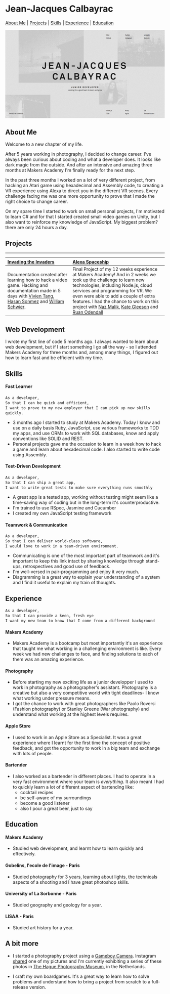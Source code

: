 # Jean-Jacques Calbayrac

[About Me](#about-me) | [Projects](#projects) | [Skills](#skills) | [Experience](#experience) | [Education](#education)

<a name="website" href="http://calbayrac.one/" target="blank"> ![landing_page](images/landing.png) </a>

## <a name="about-me">About Me</a>

Welcome to a new chapter of my life.

After 5 years working in photography, I decided to change career. I've always been curious about coding and what a developer does. It looks like dark magic from the outside. And after an intensive and amazing three months at Makers Academy I'm finally ready for the next step.

In the past three months I worked on a lot of very different project, from hacking an Atari game using hexadecimal and Assembly code, to creating a VR experience using Alexa to direct you in the different VR scenes. Every challenge facing me was one more opportunity to prove that I made the right choice to change career.

On my spare time I started to work on small personal projects, I'm motivated to learn C# and for that I started created small video games on Unity, but I also want to reinforce my knowledge of JavaScript. My biggest problem? there are only 24 hours a day.

## <a name="projects">Projects</a>
------------

| [Invading the Invaders](https://github.com/gekographe/invading_invaders) | [Alexa Spaceship](https://github.com/nazwhale/spaceship) |
| :--------------- | :--------------- |
| Documentation created after learning how to hack a video game. Hacking and documentation made in 5 days with [Vivien Tang](https://github.com/honjintang), [Hasan Sonmez](https://github.com/UltimateCoder00) and [William Schwier](https://github.com/w-schwier).| Final Project of my 12 weeks experience at Makers Academy! And in 2 weeks we took up the challenge to learn new technologies, including Node.js, cloud services and programming for VR. We even were able to add a couple of extra features. I had the chance to work on this project with [Naz Malik](https://github.com/nazwhale), [Kate Gleeson](https://github.com/allbecauseyoutoldmeso) and [Ruan Odendall](https://github.com/ruanodendaal)

Web Development
---------------

I wrote my first line of code 5 months ago. I always wanted to learn about web development, but if I start something I go all
the way - so I attended Makers Academy for three months and, among many things, I figured out how to learn fast and be efficient with my time.

## <a name="skills">Skills</a>

#### Fast Learner
```
As a developer,
So that I can be quick and efficient,
I want to prove to my new employer that I can pick up new skills quickly.
```

- 3 months ago I started to study at Makers Academy.
  Today I know and use on a daily basis Ruby, JavaScript,
  use various frameworks to TDD my apps, and use ORMs to work with SQL databases,
  know and apply conventions like SOLID and REST.
- Personal projects gave me the occasion to learn in a week how to
  hack a game and learn about hexadecimal code. I also started to write code using Assembly.

#### Test-Driven Development
```
As a developer,
So that I can ship a great app,
I want to write great tests to make sure everything runs smoothly
```

- A great app is a tested app, working without testing might
  seem like a time-saving way of coding but in the long-term
  it's counterproductive.
- I'm trained to use RSpec, Jasmine and Cucumber
- I created my own JavaScript testing framework

#### Teamwork & Communication
```
As a developer,
So that I can deliver world-class software,
I would love to work in a team-driven environment.
```

- Communicating is one of the most important part of teamwork
  and it's important to keep this link intact by sharing knowledge
  through stand-ups, retrospectives and good use of feedback.
- I'm well-versed in pair-programming and enjoy it very much.
- Diagramming is a great way to explain your understanding of a system and I find it useful to explain my train of thoughts.

## <a name="experience">Experience</a>
```
As a developer,
So that I can provide a keen, fresh eye
I want my new team to know that I come from a different background
```

#### Makers Academy

- Makers Academy is a bootcamp but most importantly it's an experience
  that taught me what working in a challenging environment is like.
  Every week we had new challenges to face, and finding solutions to each
  of them was an amazing experience.

#### Photography

- Before starting my new exciting life as a junior developper
  I used to work in photography as a photographer's assistant.
  Photography is a creative but also a very competitive world
  with tight deadlines- I know what working under pressure means.
- I got the chance to work with great photographers like
  Paolo Roversi (Fashion photography) or Stanley Greene (War photography)
  and understand what working at the highest levels requires.

#### Apple Store

- I used to work in an Apple Store as a Specialist. It was a great experience
  where I learnt for the first time the concept of positive feedback, and got the opportunity
  to work in a big team and exchange with lots of people.

#### Bartender

- I also worked as a bartender in different places. I had to operate in
  a very fast environment where your team is _everything_. It also meant I had to quickly learn a lot of different aspect of bartending like:
  - cocktail recipes
  - be self-aware of my surroundings
  - become a good listener
  - also I pour a great beer, just to say

## <a name="education">Education</a>

#### Makers Academy

- Studied web development, and learnt how to learn quickly and effectively.

#### Gobelins, l'ecole de l'image - Paris

- Studied photography for 3 years, learning about lights, the technicals aspects of a shooting and I have great photoshop skills.

#### University of La Sorbonne - Paris

- Studied geography and geology for a year.

#### LISAA - Paris

- Studied art history for a year.

## A bit more

- I started a photography project using a [Gameboy Camera](https://www.instagram.com/gameboycameraman/). Instagram [shared](https://www.instagram.com/p/BKofrdFD4IF/) one of my pictures and I'm currently exhibiting a series of these photos in [The Hague Photography Museum](http://www.fotomuseumdenhaag.nl/en/exhibitions/gameboycameraman), in the Netherlands.

- I craft my own boardgames. It's a great way to learn how to solve problems and understand how to bring a project from scratch to a full-release version.
